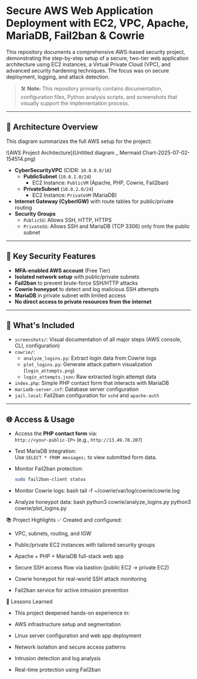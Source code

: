 # Secure AWS Web Application Deployment with EC2, VPC, Apache, MariaDB, Fail2ban & Cowrie

This repository documents a comprehensive AWS-based security project, demonstrating the step-by-step setup of a secure, two-tier web application architecture using EC2 instances, a Virtual Private Cloud (VPC), and advanced security hardening techniques. The focus was on secure deployment, logging, and attack detection.

> 🛠️ **Note:** This repository primarily contains documentation, configuration files, Python analysis scripts, and screenshots that visually support the implementation process.

---

## 🧱 Architecture Overview

This diagram summarizes the full AWS setup for the project:

![AWS Project Architecture](Untitled diagram _ Mermaid Chart-2025-07-02-154514.png)


- **CyberSecurityVPC** (CIDR: `10.0.0.0/16`)
  - **PublicSubnet** (`10.0.1.0/24`)
    - EC2 Instance: `PublicVM` (Apache, PHP, Cowrie, Fail2ban)
  - **PrivateSubnet** (`10.0.2.0/24`)
    - EC2 Instance: `PrivateVM` (MariaDB)
- **Internet Gateway (CyberIGW)** with route tables for public/private routing
- **Security Groups**
  - `PublicSG`: Allows SSH, HTTP, HTTPS
  - `PrivateSG`: Allows SSH and MariaDB (TCP 3306) only from the public subnet

---

## 🔐 Key Security Features

- **MFA-enabled AWS account** (Free Tier)
- **Isolated network setup** with public/private subnets
- **Fail2ban** to prevent brute-force SSH/HTTP attacks
- **Cowrie honeypot** to detect and log malicious SSH attempts
- **MariaDB** in private subnet with limited access
- **No direct access to private resources from the internet**

---

## 📸 What's Included

- `screenshots/`: Visual documentation of all major steps (AWS console, CLI, configuration)
- `cowrie/`:
  - `analyze_logins.py`: Extract login data from Cowrie logs
  - `plot_logins.py`: Generate attack pattern visualization (`login_attempts.png`)
  - `login_attempts.json`: Raw extracted login attempt data
- `index.php`: Simple PHP contact form that interacts with MariaDB
- `mariadb-server.cnf`: Database server configuration
- `jail.local`: Fail2ban configuration for `sshd` and `apache-auth`

---

## 🌐 Access & Usage

- Access the **PHP contact form** via:  
  `http://<your-public-IP>` (e.g., `http://13.49.78.207`)

- Test MariaDB integration:  
  Use `SELECT * FROM messages;` to view submitted form data.

- Monitor Fail2ban protection:  
  ```bash
  sudo fail2ban-client status
- Monitor Cowrie logs:
bash
tail -f ~/cowrie/var/log/cowrie/cowrie.log
- Analyze honeypot data:
bash
python3 cowrie/analyze_logins.py
python3 cowrie/plot_logins.py

📚 Project Highlights
✅ Created and configured:

 * VPC, subnets, routing, and IGW

 * Public/private EC2 instances with tailored security groups

 * Apache + PHP + MariaDB full-stack web app

 * Secure SSH access flow via bastion (public EC2 → private EC2)

 * Cowrie honeypot for real-world SSH attack monitoring

 * Fail2ban service for active intrusion prevention

🧠 Lessons Learned
 * This project deepened hands-on experience in:

 * AWS infrastructure setup and segmentation

 * Linux server configuration and web app deployment

 * Network isolation and secure access patterns

 * Intrusion detection and log analysis

 * Real-time protection using Fail2ban

